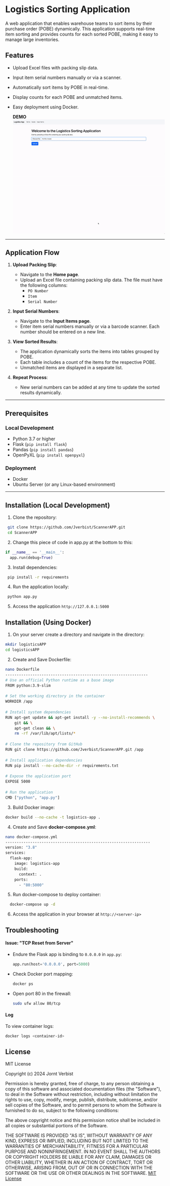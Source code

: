 # Logistics Sorting Application

A web application that enables warehouse teams to sort items by their purchase order (POBE) dynamically. This application supports real-time item sorting and provides counts for each sorted POBE, making it easy to manage large inventories.

## Features
- Upload Excel files with packing slip data.
- Input item serial numbers manually or via a scanner.
- Automatically sort items by POBE in real-time.
- Display counts for each POBE and unmatched items.
- Easy deployment using Docker.

  **DEMO** 
  ![Alt Text](/static/ScreenRecording2024-12-19at11.41.05-ezgif.com-video-to-gif-converter.gif)
---

## Application Flow

1. **Upload Packing Slip**:
   - Navigate to the **Home page**.
   - Upload an Excel file containing packing slip data. The file must have the following columns:
     - `PO Number`
     - `Item`
     - `Serial Number`

2. **Input Serial Numbers**:
   - Navigate to the **Input Items page**.
   - Enter item serial numbers manually or via a barcode scanner. Each number should be entered on a new line.

3. **View Sorted Results**:
   - The application dynamically sorts the items into tables grouped by POBE.
   - Each table includes a count of the items for the respective POBE.
   - Unmatched items are displayed in a separate list.

4. **Repeat Process**:
   - New serial numbers can be added at any time to update the sorted results dynamically.

---

## Prerequisites

### Local Development
- Python 3.7 or higher
- Flask (`pip install flask`)
- Pandas (`pip install pandas`)
- OpenPyXL (`pip install openpyxl`)

### Deployment
- Docker
- Ubuntu Server (or any Linux-based environment)

---

## Installation (Local Development)

1. Clone the repository:
  ```bash
   git clone https://github.com/Jverbist/ScannerAPP.git
   cd ScannerAPP
   ```
2. Change this piece of code in app.py at the bottom to this:
  ```python
  if __name__ == '__main__':
    app.run(debug=True)
  ```
3. Install dependencies:
  ```bash
   pip install -r requirements
   ```
4. Run the application locally:
  ```bash
   python app.py
  ```
5. Access the application `http://127.0.0.1:5000` 



## Installation (Using Docker)

1. On your server create a directory and navigate in the directory:
  ```bash
  mkdir logisticsAPP
  cd logisticsAPP
  ```
2. Create and Save Dockerfile:
  ```bash
  nano Dockerfile
  ---------------------------------------------------------------
  # Use an official Python runtime as a base image
  FROM python:3.9-slim

  # Set the working directory in the container
  WORKDIR /app

  # Install system dependencies
  RUN apt-get update && apt-get install -y --no-install-recommends \
      git && \
      apt-get clean && \
      rm -rf /var/lib/apt/lists/*

  # Clone the repository from GitHub
  RUN git clone https://github.com/Jverbist/ScannerAPP.git /app

  # Install application dependencies
  RUN pip install --no-cache-dir -r requirements.txt

  # Expose the application port
  EXPOSE 5000

  # Run the application
  CMD ["python", "app.py"]

  ```
3. Build Docker image:
  ```bash
 docker build --no-cache -t logistics-app .  
  ```
4. Create and Save **docker-compose.yml**:
  ```bash
  nano docker-compose.yml
  ----------------------------------------------------------------
  version: "3.8"
  services:
    flask-app:
      image: logistics-app
      build:
        context: .
      ports:
        - "80:5000"
  ```
5. Run docker-compose to deploy container:
  ```bash
    docker-compose up -d
  
  ```
6. Access the application in your browser at `http://<server-ip>`

## Troubleshooting
#### Issue: "TCP Reset from Server"
- Endure the Flask app is binding to `0.0.0.0` in `app.py`:
  ```python
  app.run(host='0.0.0.0', port=5000)
  ```
- Check Docker port mapping:
  ```bash
  docker ps
  ```
- Open port 80 in the firewall:
  ```bash
  sudo ufw allow 80/tcp
  ```
#### Log
To view container logs:
```bash
docker logs <container-id>
```


## License
MIT License

Copyright (c) 2024 Jornt Verbist

Permission is hereby granted, free of charge, to any person obtaining a copy
of this software and associated documentation files (the "Software"), to deal
in the Software without restriction, including without limitation the rights
to use, copy, modify, merge, publish, distribute, sublicense, and/or sell
copies of the Software, and to permit persons to whom the Software is
furnished to do so, subject to the following conditions:

The above copyright notice and this permission notice shall be included in all
copies or substantial portions of the Software.

THE SOFTWARE IS PROVIDED "AS IS", WITHOUT WARRANTY OF ANY KIND, EXPRESS OR
IMPLIED, INCLUDING BUT NOT LIMITED TO THE WARRANTIES OF MERCHANTABILITY,
FITNESS FOR A PARTICULAR PURPOSE AND NONINFRINGEMENT. IN NO EVENT SHALL THE
AUTHORS OR COPYRIGHT HOLDERS BE LIABLE FOR ANY CLAIM, DAMAGES OR OTHER
LIABILITY, WHETHER IN AN ACTION OF CONTRACT, TORT OR OTHERWISE, ARISING FROM,
OUT OF OR IN CONNECTION WITH THE SOFTWARE OR THE USE OR OTHER DEALINGS IN THE
SOFTWARE.
[MIT License](/LICENSE)
